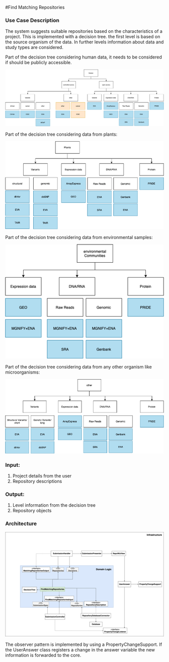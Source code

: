#Find Matching Repositories

### Use Case Description

The system suggests suitable repositories based on the characteristics of a project.
This is implemented with a decision tree. the first level is based on the source organism of the data. In further levels 
information about data and study types are considered.

Part of the decision tree considering human data, it needs to be considered if should be publicly accessible.

![human](decisionTree_human.png)

Part of the decision tree considering data from plants:

![plant](decisionTree_plant.png)

Part of the decision tree considering data from environmental samples:

![env](decisionTree_env.png)

Part of the decision tree considering data from any other organism like microorganisms:

![other](decisionTree_other.png)


### Input:
1. Project details from the user
2. Repository descriptions

### Output:
1. Level information from the decision tree
2. Repository objects

### Architecture
![architecture](architecture-FingMatchingRepositories.png)

The observer pattern is implemented by using a PropertyChangeSupport.
If the UserAnswer class registers a change in the answer variable 
the new information is forwarded to the core.